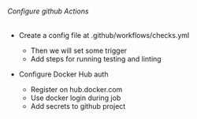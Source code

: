 ###### Configure github Actions

* Create a config file at .github/workflows/checks.yml
    * Then we will set some trigger 
    * Add steps for running testing and linting

* Configure Docker Hub auth
    * Register on hub.docker.com
    * Use docker login during job
    * Add secrets to github project
    